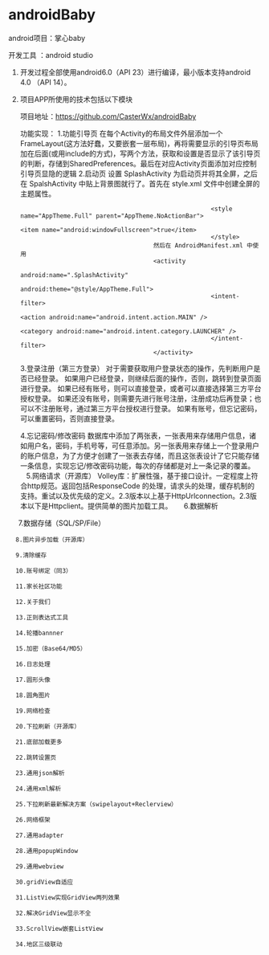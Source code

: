 # androidBaby

android项目：掌心baby

开发工具 ：android studio

1. 开发过程全部使用android6.0（API 23）进行编译，最小版本支持android 4.0 （API 14）。

2. 项目APP所使用的技术包括以下模块		

    项目地址：https://github.com/CasterWx/androidBaby

    功能实现：
      1.功能引导页
											在每个Activity的布局文件外层添加一个FrameLayout(这方法好蠢，又要嵌套一层布局)，再将需要显示的引导页布局加在后面(或用include的方式)，写两个方法，获取和设置是否显示了该引导页的判断，存储到SharedPreferences。最后在对应Activity页面添加对应控制引导页显隐的逻辑 
      2.启动页
											设置 SplashActivity 为启动页并将其全屏，之后在 SpalshActivity 中贴上背景图就行了。首先在 style.xml 文件中创建全屏的主题属性。
															<style name="AppTheme.NoActionBar">
																			<item name="windowActionBar">false</item>
																			<item name="windowNoTitle">true</item>
															</style>

															<style name="AppTheme.Full" parent="AppTheme.NoActionBar">
																			<item name="android:windowFullscreen">true</item>
															</style>
											然后在 AndroidManifest.xml 中使用
											<activity
															android:name=".SplashActivity"
															android:theme="@style/AppTheme.Full">
															<intent-filter>
																			<action android:name="android.intent.action.MAIN" />
																			<category android:name="android.intent.category.LAUNCHER" />
															</intent-filter>
											</activity> 
      3.登录注册（第三方登录）
											对于需要获取用户登录状态的操作，先判断用户是否已经登录。
											如果用户已经登录，则继续后面的操作，否则，跳转到登录页面进行登录。
											如果已经有账号，则可以直接登录，或者可以直接选择第三方平台授权登录。
											如果还没有账号，则需要先进行账号注册，注册成功后再登录；也可以不注册账号，通过第三方平台授权进行登录。
											如果有账号，但忘记密码，可以重置密码，否则直接登录。

      4.忘记密码/修改密码
											数据库中添加了两张表，一张表用来存储用户信息，诸如用户名，密码，手机号等，可任意添加。另一张表用来存储上一个登录用户的账户信息，为了方便才创建了一张表去存储，而且这张表设计了它只能存储一条信息，实现忘记/修改密码功能，每次的存储都是对上一条记录的覆盖。
      5.网络请求（开源库）
											Volley库：扩展性强，基于接口设计。一定程度上符合http规范。返回包括ResponseCode 的处理，请求头的处理，缓存机制的支持。重试以及优先级的定义。2.3版本以上基于HttpUrlconnection。2.3版本以下是Httpclient。提供简单的图片加载工具。
      6.数据解析
											
      7.数据存储（SQL/SP/File）

      8.图片异步加载（开源库）

      9.清除缓存

      10.账号绑定（同3）

      11.家长社区功能

      12.关于我们

      13.正则表达式工具

      14.轮播bannner

      15.加密（Base64/MD5）

      16.日志处理

      17.圆形头像

      18.圆角图片

      19.网络检查

      20.下拉刷新（开源库）

      21.底部加载更多

      22.跳转设置页

      23.通用json解析

      24.通用xml解析

      25.下拉刷新最新解决方案（swipelayout+Reclerview）

      26.网络框架

      27.通用adapter

      28.通用popupWindow

      29.通用webview

      30.gridView自适应

      31.ListView实现GridView两列效果

      32.解决GridView显示不全

      33.ScrollView嵌套ListView

      34.地区三级联动
